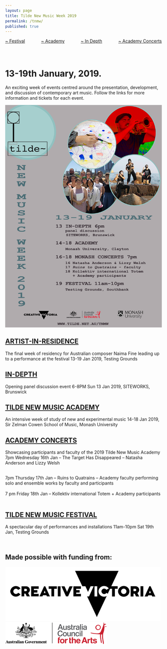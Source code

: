 ```yaml
---
layout: page
title: Tilde New Music Week 2019
permalink: /tnmw/
published: true
---
```


<style type="text/css">
.TNMW_nav {
  display: inline-flex;
  justify-content: space-between;
  width: 100%;
  margin-bottom: 40px;
}
@media only screen and (max-width: 800px) {
  .TNMW_nav {
    display: inline-grid;
  }
  .TNMW_nav a, .TNMW_nav span {
      margin-bottom: 5px;
  }
}
</style>

<div class="TNMW_nav">
  <a href="/festival">~ Festival</a>
  <a href="/academy">~ Academy</a>
  <!-- <a href="/play">~ Play: Childrens Workshops</a>-->
  <a href="/indepth">~ In Depth</a>
  <a href="/monash">~ Academy Concerts</a>
</div>

# 13-19th January, 2019.

An exciting week of events centred around the presentation, development, and discussion of contemporary art music. Follow the links for more information and tickets for each event.

![TNMW](/assets/img/TNMW_4.png)

## [ARTIST-IN-RESIDENCE](/air)
The final week of residency for Australian composer Naima Fine leading up to a performance at the festival
13-19 Jan 2019, Testing Grounds

## [IN-DEPTH](/indepth)
Opening panel discussion event 
6-8PM Sun 13 Jan 2019, SITEWORKS, Brunswick

## [TILDE NEW MUSIC ACADEMY](/academy)
An intensive week of study of new and experimental music
14-18 Jan 2019, Sir Zelman Cowen School of Music, Monash University

## [ACADEMY CONCERTS](/monash)
Showcasing participants and faculty of the 2019 Tilde New Music Academy<br />
7pm Wednesday 16th Jan – The Target Has Disappeared – Natasha Anderson and Lizzy Welsh<br />
<script async defer src="https://www.trybooking.com/widget.js"></script>
<div class="tryb-widget" data-type="buttonWidget" data-eid="457232" data-showlogo="False" data-text="Get Tickets"></div><br />
7pm Thursday 17th Jan – Ruins to Quatrains – Academy faculty performing solo and ensemble works by faculty and participants<br />
<script async defer src="https://www.trybooking.com/widget.js"></script>
<div class="tryb-widget" data-type="buttonWidget" data-eid="457233" data-showlogo="False" data-text="Get Tickets"></div><br />
7 pm Friday 18th Jan – Kollektiv international Totem + Academy participants<br />
<script async defer src="https://www.trybooking.com/widget.js"></script>
<div class="tryb-widget" data-type="buttonWidget" data-eid="457235" data-showlogo="False" data-text="Get Tickets"></div><br />


<!-- ## [TILDE PLAY CHILDREN’S WORKSHOP](/play)
Tilde Play kids’ workshops are a fun and creative way to learn about sound. They will learn about experimental music and make their own sound compositions.<br />

These workshops will get kids listening actively and exploring new sound worlds. Experimental music’s focus on collaboration, creativity and playfulness provide a fantastic method of music education for children, and these workshops introduce modern music philosophies that are often left out of primary and secondary music education. When all sounds are available for play, children can participate in meaningful musical experiences without having first mastered instrumental skills.<br />

 **15 Jan 2019, SITEWORKS, Brunswick**
**10:30am** 

<script async defer src="https://www.trybooking.com/widget.js"></script>
<div class="tryb-widget" data-type="buttonWidget" data-eid="455676" data-showlogo="False" data-text="Get Tickets"></div><br /> -->


## [TILDE NEW MUSIC FESTIVAL](/festival)
A spectacular day of performances and installations
11am-10pm Sat 19th Jan, Testing Grounds
<script async defer src="https://www.trybooking.com/widget.js"></script>
<div class="tryb-widget" data-type="buttonWidget" data-eid="457318" data-showlogo="False" data-text="Get Tickets"></div><br />


## Made possible with funding from:

![Creative Vic Logo](/assets/img/CreativeVictoriaLogo_lores.jpg)
<br />
![Australia Council Logo](/assets/img/aca_logo_horizontal_small_rgb-54322b14eed17.png)
<br />

